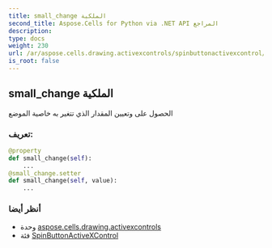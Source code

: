 ```yaml
---
title: small_change الملكية
second_title: Aspose.Cells for Python via .NET API المراجع
description:
type: docs
weight: 230
url: /ar/aspose.cells.drawing.activexcontrols/spinbuttonactivexcontrol/small_change/
is_root: false
---
```

##  small_change الملكية

الحصول على وتعيين المقدار الذي تتغير به خاصية الموضع
###  تعريف:
```python
@property
def small_change(self):
    ...
@small_change.setter
def small_change(self, value):
    ...
```

###  أنظر أيضا
* وحدة [aspose.cells.drawing.activexcontrols](../../)
* فئة [SpinButtonActiveXControl](/cells/python-net/ar/aspose.cells.drawing.activexcontrols/spinbuttonactivexcontrol)
